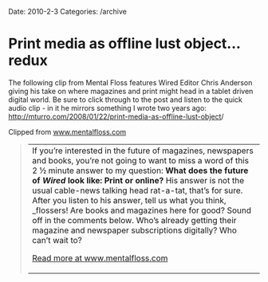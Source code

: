Date: 2010-2-3
Categories: /archive

# Print media as offline lust object… redux

<div class="Clog_Commentary_Wrap">
<div class="Clog_Post_Text">

The following clip from Mental Floss features Wired Editor Chris Anderson giving his take on where magazines and print might head in a tablet driven digital world. Be sure to click through to the post and listen to the quick audio clip - in it he mirrors something I wrote two years ago: <a rel="nofollow" href="http://mturro.com/2008/01/22/print-media-as-offline-lust-object">http://mturro.com/2008/01/22/print-media-as-offline-lust-object</a>/

</div>
</div>
<div class="Clog_Content_Outer"><!-- BEGIN_CLOG_CONTENT ID: reload CLOGS.CLIPMARKS.COM -->
<div class="Clog_Top_Wrap">
<div class="Clog_Source_First"><span>Clipped from <a title="http://www.mentalfloss.com/blogs/archives/46448" rel="clipsource" href="http://www.mentalfloss.com/blogs/archives/46448">www.mentalfloss.com</a></span></div>
</div>
<div class="Clog_Middle_Wrap">
<blockquote class="Clog_Content_Item" cite="http://www.mentalfloss.com/blogs/archives/46448">
<table cellspacing="0" cellpadding="0">
<tbody>
<tr>
<td>If you’re interested in the future of magazines, newspapers and books, you’re not going to want to miss a word of this 2 ½ minute answer to my question: <strong>What does the future of <em>Wired</em> look like: Print or online? </strong>His answer is not the usual cable-news talking head rat-a-tat, that’s for sure. After you listen to his answer, tell us what you think, _flossers! Are books and magazines here for good? Sound off in the comments below. Who’s already getting their magazine and newspaper subscriptions digitally? Who can’t wait to?

<span class="Clog_Source_Button"><a title="http://www.mentalfloss.com/blogs/archives/46448" rel="clipsource" href="http://www.mentalfloss.com/blogs/archives/46448">Read more at www.mentalfloss.com</a></span></td>
</tr>
</tbody>
</table>
</blockquote>
</div>
<div class="Clog_Bottom_Wrap"></div>
</div>
